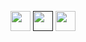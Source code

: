 [<img align="center" src="https://web.archive.org/web/20091026214538if_/http://geocities.com/justin0pi/higurashi-ouen.gif" height="32"/>](https://youtu.be/9VtI0s8-KEs)
[<img align="center" src="https://raw.githubusercontent.com/zscole/rotten.com/master/banners/rotban4.gif" height="32"/>]()
[<img align="center" src="https://web.archive.org/web/20090901195531if_/http://geocities.com/linuxhelppage/LinuxNow.gif" height="32"/>](https://wiki.gentoo.org/wiki/Handbook:AMD64/Full/Installation)
